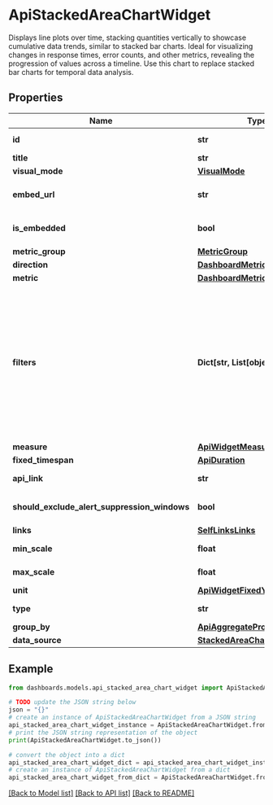 # ApiStackedAreaChartWidget

Displays line plots over time, stacking quantities vertically to showcase cumulative data trends, similar to stacked bar charts. Ideal for visualizing changes in response times, error counts, and other metrics, revealing the progression of values across a timeline. Use this chart to replace stacked bar charts for temporal data analysis.

## Properties

Name | Type | Description | Notes
------------ | ------------- | ------------- | -------------
**id** | **str** | Identifier of the widget. | [optional] [readonly] 
**title** | **str** | Title of the widget | [optional] 
**visual_mode** | [**VisualMode**](VisualMode.md) |  | [optional] 
**embed_url** | **str** | When &#x60;isEmbedded&#x60; is set to &#x60;true&#x60;, an &#x60;embedUrl&#x60; is provided. | [optional] [readonly] 
**is_embedded** | **bool** | Set to &#x60;true&#x60; if widget is marked as embedded; otherwise, set to &#x60;false&#x60;. | [optional] 
**metric_group** | [**MetricGroup**](MetricGroup.md) |  | [optional] 
**direction** | [**DashboardMetricDirection**](DashboardMetricDirection.md) |  | [optional] 
**metric** | [**DashboardMetric**](DashboardMetric.md) |  | [optional] 
**filters** | **Dict[str, List[object]]** | (Optional) Specifies the filters applied to the widget. When present, the &#x60;filters&#x60; property displays. Each filter object has two properties: &#x60;filterProperty&#x60; and &#x60;filterValue&#x60;. The &#x60;filterProperty&#x60; can be values like &#x60;AGENT&#x60;, &#x60;ENDPOINT_MACHINE_ID&#x60;, &#x60;TEST&#x60;, &#x60;MONITOR&#x60;, etc.  The &#x60;filterValue&#x60; represents an identifier array of the selected property. | [optional] 
**measure** | [**ApiWidgetMeasure**](ApiWidgetMeasure.md) |  | [optional] 
**fixed_timespan** | [**ApiDuration**](ApiDuration.md) |  | [optional] 
**api_link** | **str** |  | [optional] [readonly] 
**should_exclude_alert_suppression_windows** | **bool** | Excludes alert suppression window data if set to &#x60;true&#x60;. | [optional] 
**links** | [**SelfLinksLinks**](SelfLinksLinks.md) |  | [optional] 
**min_scale** | **float** | Minimum scale configured in the widget. | [optional] 
**max_scale** | **float** | Maximum scale configured in the widget. | [optional] 
**unit** | [**ApiWidgetFixedYScalePrefix**](ApiWidgetFixedYScalePrefix.md) |  | [optional] 
**type** | **str** | Time Series: Stacked Area widget type | 
**group_by** | [**ApiAggregateProperty**](ApiAggregateProperty.md) |  | [optional] 
**data_source** | [**StackedAreaChartDatasource**](StackedAreaChartDatasource.md) |  | [optional] 

## Example

```python
from dashboards.models.api_stacked_area_chart_widget import ApiStackedAreaChartWidget

# TODO update the JSON string below
json = "{}"
# create an instance of ApiStackedAreaChartWidget from a JSON string
api_stacked_area_chart_widget_instance = ApiStackedAreaChartWidget.from_json(json)
# print the JSON string representation of the object
print(ApiStackedAreaChartWidget.to_json())

# convert the object into a dict
api_stacked_area_chart_widget_dict = api_stacked_area_chart_widget_instance.to_dict()
# create an instance of ApiStackedAreaChartWidget from a dict
api_stacked_area_chart_widget_from_dict = ApiStackedAreaChartWidget.from_dict(api_stacked_area_chart_widget_dict)
```
[[Back to Model list]](../README.md#documentation-for-models) [[Back to API list]](../README.md#documentation-for-api-endpoints) [[Back to README]](../README.md)


